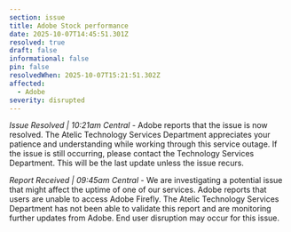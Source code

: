 ```yaml
---
section: issue
title: Adobe Stock performance
date: 2025-10-07T14:45:51.301Z
resolved: true
draft: false
informational: false
pin: false
resolvedWhen: 2025-10-07T15:21:51.302Z
affected:
  - Adobe
severity: disrupted
---
```

*Issue Resolved | 10:21am Central* - Adobe reports that the issue is now resolved. The Atelic Technology Services Department appreciates your patience and understanding while working through this service outage. If the issue is still occurring, please contact the Technology Services Department. This will be the last update unless the issue recurs.

*Report Received | 09:45am Central* - We are investigating a potential issue that might affect the uptime of one of our services. Adobe reports that users are unable to access Adobe Firefly. The Atelic Technology Services Department has not been able to validate this report and are monitoring further updates from Adobe. End user disruption may occur for this issue.